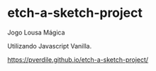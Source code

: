 # etch-a-sketch-project

Jogo Lousa Mágica

Utilizando Javascript Vanilla.

https://pverdile.github.io/etch-a-sketch-project/
